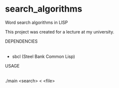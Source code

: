 search_algorithms
=================

Word search algorithms in LISP

This project was created for a lecture at my university.

DEPENDENCIES
######

- sbcl (Steel Bank Common Lisp)

USAGE
######

./main \<search\> < \<file\>
